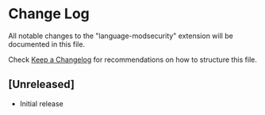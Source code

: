 # Change Log
All notable changes to the "language-modsecurity" extension will be documented in this file.

Check [Keep a Changelog](http://keepachangelog.com/) for recommendations on how to structure this file.

## [Unreleased]
- Initial release